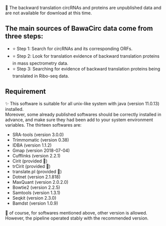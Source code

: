 🚨 The backward translation circRNAs and  proteins are unpublished data and are not available for download at this time.<br>

The main sources of BawaCirc data come from three steps:
----
* ⭐ Step 1: Search for circRNAs and its corresponding ORFs.
* ⭐ Step 2: Look for translation evidence of backward translation proteins in mass spectrometry data.
* ⭐ Step 3: Searching for evidence of backward translation proteins being translated in Ribo-seq data.
  
## Requirement
✨ This software is suitable for all unix-like system with java (version 11.0.13) installed.<br>
Moreover, some already published softwares should be correctly installed in advance, and
make sure they had been add to your system environment variables. The thirteen softwares are:<br>
* SRA-tools (version 3.0.0)<br>
* Trimmomatic (version 0.38)<br>
* IDBA (version 1.1.2)<br>
* Gmap (version 2018-07-04)<br>
* Cufflinks (version 2.2.1)<br>
* Cirit (provided 🎉)<br>
* trCirit (provided 🎉)<br>
* translate.pl (provided 🎉)<br>
* Dotnet (version 2.1.818)<br>
* MaxQuant (version 2.0.2.0)<br>
* Bowtie2 (version 2.2.5)<br>
* Samtools (version 1.3.1)<br>
* Seqkit (version 2.3.0)<br>
* Bamdst (version 1.0.9)<br>

🤔 of course, for softwares mentioned above, other version is allowed. However, the pipeline operated
stably with the recommended version. <br>
